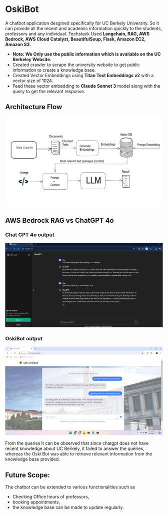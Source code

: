 # OskiBot

A chatbot application desgined specifically for UC Berkely University. So it can provide all the recent and academic information quickly to the students, professors and any individual.
Techstack Used **Langchain, RAG, AWS Bedrock, AWS Cloud Catalyst, BeautifulSoup, Flask, Amazon EC2, Amazon S3**.

+ **Note: We Only use the public information which is available on the UC Berkeley Website.**
+ Created crawler to scrape the university website to get public information to create a knowledge base.
+ Created Vector Embeddings using **Titan Text Embeddings v2** with a vector size of 1024.
+ Feed these vector embedding to **Claude Sonnet 3** model along with the query to get the relevant response.

## Architecture Flow
![Architecture Flow Diagram](https://github.com/PrithviElancherran/OskiBot-LLM-UCBerkeley/blob/main/flow-diag.jpg)

## AWS Bedrock RAG vs ChatGPT 4o 

### Chat GPT 4o output
![Chat GPT Output](https://github.com/PrithviElancherran/OskiBot-LLM-UCBerkeley/blob/main/demos/Chatgpt-Output-demo1.jpg)

### OskiBot output
![Oski Chatbot Output](https://github.com/PrithviElancherran/OskiBot-LLM-UCBerkeley/blob/main/demos/OskiBot-Demo1.jpeg)


From the queries it can be observed that since chatgpt does not have recent knowledge about UC Berkely, it failed to answer the queries, whereas the Oski Bot was able to retrieve relevant information from the knowledge base provided.

## Future Scope:

The chatbot can be extended to various functionalities such as
+ Checking Office hours of professors,
+ booking appointments,
+ the knowledge base can be made to update regularly. 
